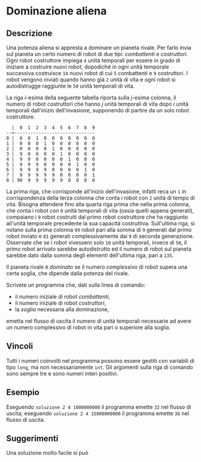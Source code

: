 Dominazione aliena
==================

Descrizione
-----------

Una potenza aliena si appresta a dominare un pianeta rivale. Per farlo invia sul
pianeta un certo numero di robot di due tipi: *combattenti* e *costruttori*.
Ogni robot costruttore impiega `4` unità temporali per essere in grado di
iniziare a costruire nuovi robot, dopodiché in ogni unità temporale successiva
costruisce `14` nuovi robot di cui `5` combattenti e `9` costruttori. I robot
vengono inviati quando hanno già `2` unità di vita e ogni robot si autodistrugge
raggiunte le `50` unità temporali di vita.

La riga *i*-esima della seguente tabella riporta sulla *j*-esima colonna, il
numero di robot costruttori che hanno *j* unità temporali di vita dopo *i* unità
temporali dall'inizio dell'invasione, supponendo di partire da un solo robot
costruttore.

      |  0  1  2  3  4  5  6  7  8  9
    --+------------------------------
    0 |  0  0  1  0  0  0  0  0  0  0
    1 |  0  0  0  1  0  0  0  0  0  0
    2 |  0  0  0  0  1  0  0  0  0  0
    3 |  9  0  0  0  0  1  0  0  0  0
    4 |  9  9  0  0  0  0  1  0  0  0
    5 |  9  9  9  0  0  0  0  1  0  0
    6 |  9  9  9  9  0  0  0  0  1  0
    7 |  9  9  9  9  9  0  0  0  0  1
    8 | 90  9  9  9  9  9  0  0  0  0

La prima riga, che corrisponde all'inizio dell'invasione, infatti reca un `1` in
corrispondenza della terza colonna che conta i robot con `2` unità di tempo di
vita. Bisogna attendere fino alla quarta riga prima che nella prima colonna, che
conta i robot con `0` unità temporali di vita (ossia quelli appena generati),
compaiano i `9` robot costruiti dal primo robot costruttore che ha raggiunto
all'unità temporale precedente la sua capacità costruttiva. Sull'ultima riga, si
notano sulla prima colonna `99` robot pari alla somma di `9` generati dal primo
robot inviato e `81` generati complessivamente dai `9` di seconda generazione.
Osservate che se i robot vivessero solo `10` unità temporali, invece di `50`, il
primo robot arrivato sarebbe autodistrutto ed il numero di robot sul pianeta
sarebbe dato dalla somma degli elementi dell'ultima riga, pari a `135`.

Il pianeta rivale è *domìnato* se il numero complessivo di robot supera una
certa soglia, che dipende dalla potenza del rivale.

Scrivete un programma che, dati sulla linea di comando:

- il numero iniziale di robot *combattenti*,
- il numero iniziale di robot *costruttori*,
- la *soglia* necessaria alla dominazione,

emetta nel flusso di uscita il numero di unità temporali necessarie ad avere un
numero complessivo di robot in vita pari o superiore alla soglia.

Vincoli
-------

Tutti i numeri coinvolti nel programma possono essere gestiti con variabili di
tipo `long`, ma non necessariamente `int`. Gli argomenti sulla riga di comando
sono sempre tre e sono numeri interi positivi.

Esempio
-------

Eseguendo `soluzione 2 4 1000000000` il programma emette `32` nel flusso di
uscita; eseguendo `soluzione 2 4 15000000000` il programma emette `36` nel
flusso di uscita.


Suggerimenti
------------

Una soluzione molto facile si può
